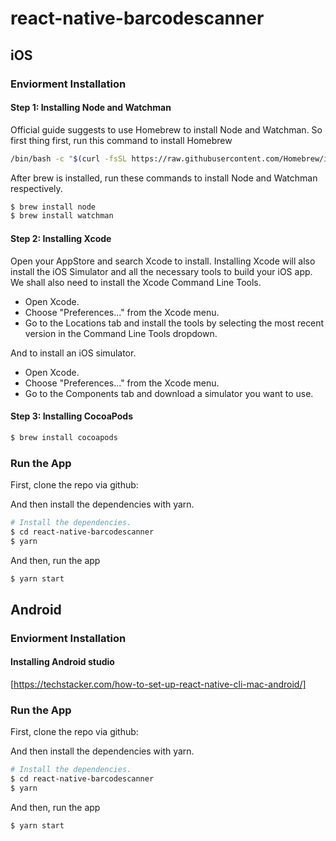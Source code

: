 # react-native-barcodescanner

## iOS

### Enviorment Installation

#### Step 1: Installing Node and Watchman

Official guide suggests to use Homebrew to install Node and Watchman. So first thing first, run this command to install Homebrew
```sh
/bin/bash -c "$(curl -fsSL https://raw.githubusercontent.com/Homebrew/install/master/install.sh)"
```
After brew is installed, run these commands to install Node and Watchman respectively.
```sh
$ brew install node
$ brew install watchman
```

#### Step 2: Installing Xcode

Open your AppStore and search Xcode to install. Installing Xcode will also install the iOS Simulator and all the necessary tools to build your iOS app.
We shall also need to install the Xcode Command Line Tools.

* Open Xcode.
* Choose "Preferences..." from the Xcode menu.
* Go to the Locations tab and install the tools by selecting the most recent version in the Command Line Tools dropdown.

And to install an iOS simulator.
* Open Xcode.
* Choose "Preferences..." from the Xcode menu.
* Go to the Components tab and download a simulator you want to use.

#### Step 3: Installing CocoaPods

```sh
$ brew install cocoapods
```

### Run the App

First, clone the repo via github:

And then install the dependencies with yarn.

```bash
# Install the dependencies.
$ cd react-native-barcodescanner
$ yarn
```
And then, run the app
```bash
$ yarn start
```

## Android

### Enviorment Installation

#### Installing Android studio

[https://techstacker.com/how-to-set-up-react-native-cli-mac-android/]


### Run the App

First, clone the repo via github:

And then install the dependencies with yarn.

```bash
# Install the dependencies.
$ cd react-native-barcodescanner
$ yarn
```
And then, run the app
```bash
$ yarn start
```
